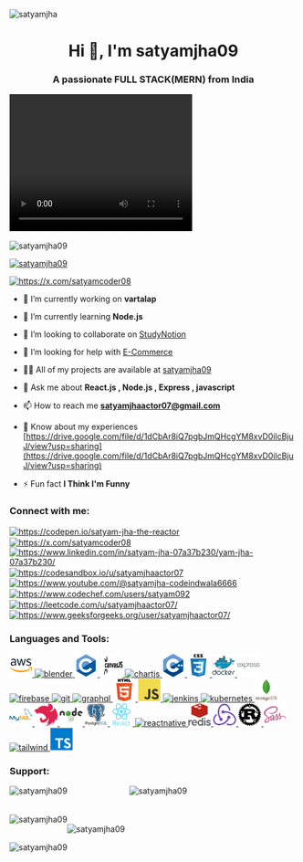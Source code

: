 ![satyamjha](https://media.tenor.com/GfSX-u7VGM4AAAAC/coding.gif)

<h1 align="center">Hi 👋, I'm satyamjha09</h1>
<h3 align="center">A passionate FULL STACK(MERN) from India</h3>

<video width="320" height="240" controls>
  <source src="https://www.facebook.com/100008154160960/videos/3723821141264276/" type="video/mp4">
</video>

<p align="left"> <img src="https://komarev.com/ghpvc/?username=satyamjha09&label=Profile%20views&color=0e75b6&style=flat" alt="satyamjha09" /> </p>

<p align="left"> <a href="https://github.com/ryo-ma/github-profile-trophy"><img src="https://github-profile-trophy.vercel.app/?username=satyamjha09" alt="satyamjha09" /></a> </p>

<p align="left"> <a href="https://twitter.com/https://x.com/satyamcoder08" target="blank"><img src="https://img.shields.io/twitter/follow/https://x.com/satyamcoder08?logo=twitter&style=for-the-badge" alt="https://x.com/satyamcoder08" /></a> </p>

- 🔭 I’m currently working on **vartalap**

- 🌱 I’m currently learning **Node.js**

- 👯 I’m looking to collaborate on [StudyNotion](https://github.com/satyamjha09/studynotion-edtech-project-main.git)

- 🤝 I’m looking for help with [E-Commerce](https://github.com/satyamjha09/E-Commerce-satyam.git)

- 👨‍💻 All of my projects are available at [satyamjha09](satyamjha09)

- 💬 Ask me about **React.js , Node.js , Express , javascript**

- 📫 How to reach me **satyamjhaactor07@gmail.com**

- 📄 Know about my experiences [https://drive.google.com/file/d/1dCbAr8iQ7pgbJmQHcgYM8xvD0ilcBjuJ/view?usp=sharing](https://drive.google.com/file/d/1dCbAr8iQ7pgbJmQHcgYM8xvD0ilcBjuJ/view?usp=sharing)

- ⚡ Fun fact **I Think I'm Funny**

<h3 align="left">Connect with me:</h3>
<p align="left">
<a href="https://codepen.io/https://codepen.io/satyam-jha-the-reactor" target="blank"><img align="center" src="https://raw.githubusercontent.com/rahuldkjain/github-profile-readme-generator/master/src/images/icons/Social/codepen.svg" alt="https://codepen.io/satyam-jha-the-reactor" height="30" width="40" /></a>
<a href="https://twitter.com/https://x.com/satyamcoder08" target="blank"><img align="center" src="https://raw.githubusercontent.com/rahuldkjain/github-profile-readme-generator/master/src/images/icons/Social/twitter.svg" alt="https://x.com/satyamcoder08" height="30" width="40" /></a>
<a href="https://linkedin.com/in/https://www.linkedin.com/in/satyam-jha-07a37b230/yam-jha-07a37b230/" target="blank"><img align="center" src="https://raw.githubusercontent.com/rahuldkjain/github-profile-readme-generator/master/src/images/icons/Social/linked-in-alt.svg" alt="https://www.linkedin.com/in/satyam-jha-07a37b230/yam-jha-07a37b230/" height="30" width="40" /></a>
<a href="https://codesandbox.com/https://codesandbox.io/u/satyamjhaactor07" target="blank"><img align="center" src="https://raw.githubusercontent.com/rahuldkjain/github-profile-readme-generator/master/src/images/icons/Social/codesandbox.svg" alt="https://codesandbox.io/u/satyamjhaactor07" height="30" width="40" /></a>
<a href="https://www.youtube.com/c/https://www.youtube.com/@satyamjha-codeindwala6666" target="blank"><img align="center" src="https://raw.githubusercontent.com/rahuldkjain/github-profile-readme-generator/master/src/images/icons/Social/youtube.svg" alt="https://www.youtube.com/@satyamjha-codeindwala6666" height="30" width="40" /></a>
<a href="https://www.codechef.com/users/https://www.codechef.com/users/satyam092" target="blank"><img align="center" src="https://cdn.jsdelivr.net/npm/simple-icons@3.1.0/icons/codechef.svg" alt="https://www.codechef.com/users/satyam092" height="30" width="40" /></a>
<a href="https://www.leetcode.com/https://leetcode.com/u/satyamjhaactor07/" target="blank"><img align="center" src="https://raw.githubusercontent.com/rahuldkjain/github-profile-readme-generator/master/src/images/icons/Social/leet-code.svg" alt="https://leetcode.com/u/satyamjhaactor07/" height="30" width="40" /></a>
<a href="https://auth.geeksforgeeks.org/user/https://www.geeksforgeeks.org/user/satyamjhaactor07/" target="blank"><img align="center" src="https://raw.githubusercontent.com/rahuldkjain/github-profile-readme-generator/master/src/images/icons/Social/geeks-for-geeks.svg" alt="https://www.geeksforgeeks.org/user/satyamjhaactor07/" height="30" width="40" /></a>
</p>

<h3 align="left">Languages and Tools:</h3>
<p align="left"> <a href="https://aws.amazon.com" target="_blank" rel="noreferrer"> <img src="https://raw.githubusercontent.com/devicons/devicon/master/icons/amazonwebservices/amazonwebservices-original-wordmark.svg" alt="aws" width="40" height="40"/> </a> <a href="https://www.blender.org/" target="_blank" rel="noreferrer"> <img src="https://download.blender.org/branding/community/blender_community_badge_white.svg" alt="blender" width="40" height="40"/> </a> <a href="https://www.cprogramming.com/" target="_blank" rel="noreferrer"> <img src="https://raw.githubusercontent.com/devicons/devicon/master/icons/c/c-original.svg" alt="c" width="40" height="40"/> </a> <a href="https://canvasjs.com" target="_blank" rel="noreferrer"> <img src="https://raw.githubusercontent.com/Hardik0307/Hardik0307/master/assets/canvasjs-charts.svg" alt="canvasjs" width="40" height="40"/> </a> <a href="https://www.chartjs.org" target="_blank" rel="noreferrer"> <img src="https://www.chartjs.org/media/logo-title.svg" alt="chartjs" width="40" height="40"/> </a> <a href="https://www.w3schools.com/cpp/" target="_blank" rel="noreferrer"> <img src="https://raw.githubusercontent.com/devicons/devicon/master/icons/cplusplus/cplusplus-original.svg" alt="cplusplus" width="40" height="40"/> </a> <a href="https://www.w3schools.com/css/" target="_blank" rel="noreferrer"> <img src="https://raw.githubusercontent.com/devicons/devicon/master/icons/css3/css3-original-wordmark.svg" alt="css3" width="40" height="40"/> </a> <a href="https://www.docker.com/" target="_blank" rel="noreferrer"> <img src="https://raw.githubusercontent.com/devicons/devicon/master/icons/docker/docker-original-wordmark.svg" alt="docker" width="40" height="40"/> </a> <a href="https://expressjs.com" target="_blank" rel="noreferrer"> <img src="https://raw.githubusercontent.com/devicons/devicon/master/icons/express/express-original-wordmark.svg" alt="express" width="40" height="40"/> </a> <a href="https://firebase.google.com/" target="_blank" rel="noreferrer"> <img src="https://www.vectorlogo.zone/logos/firebase/firebase-icon.svg" alt="firebase" width="40" height="40"/> </a> <a href="https://git-scm.com/" target="_blank" rel="noreferrer"> <img src="https://www.vectorlogo.zone/logos/git-scm/git-scm-icon.svg" alt="git" width="40" height="40"/> </a> <a href="https://graphql.org" target="_blank" rel="noreferrer"> <img src="https://www.vectorlogo.zone/logos/graphql/graphql-icon.svg" alt="graphql" width="40" height="40"/> </a> <a href="https://www.w3.org/html/" target="_blank" rel="noreferrer"> <img src="https://raw.githubusercontent.com/devicons/devicon/master/icons/html5/html5-original-wordmark.svg" alt="html5" width="40" height="40"/> </a> <a href="https://developer.mozilla.org/en-US/docs/Web/JavaScript" target="_blank" rel="noreferrer"> <img src="https://raw.githubusercontent.com/devicons/devicon/master/icons/javascript/javascript-original.svg" alt="javascript" width="40" height="40"/> </a> <a href="https://www.jenkins.io" target="_blank" rel="noreferrer"> <img src="https://www.vectorlogo.zone/logos/jenkins/jenkins-icon.svg" alt="jenkins" width="40" height="40"/> </a> <a href="https://kubernetes.io" target="_blank" rel="noreferrer"> <img src="https://www.vectorlogo.zone/logos/kubernetes/kubernetes-icon.svg" alt="kubernetes" width="40" height="40"/> </a> <a href="https://www.mongodb.com/" target="_blank" rel="noreferrer"> <img src="https://raw.githubusercontent.com/devicons/devicon/master/icons/mongodb/mongodb-original-wordmark.svg" alt="mongodb" width="40" height="40"/> </a> <a href="https://www.mysql.com/" target="_blank" rel="noreferrer"> <img src="https://raw.githubusercontent.com/devicons/devicon/master/icons/mysql/mysql-original-wordmark.svg" alt="mysql" width="40" height="40"/> </a> <a href="https://nestjs.com/" target="_blank" rel="noreferrer"> <img src="https://raw.githubusercontent.com/devicons/devicon/master/icons/nestjs/nestjs-plain.svg" alt="nestjs" width="40" height="40"/> </a> <a href="https://nodejs.org" target="_blank" rel="noreferrer"> <img src="https://raw.githubusercontent.com/devicons/devicon/master/icons/nodejs/nodejs-original-wordmark.svg" alt="nodejs" width="40" height="40"/> </a> <a href="https://www.postgresql.org" target="_blank" rel="noreferrer"> <img src="https://raw.githubusercontent.com/devicons/devicon/master/icons/postgresql/postgresql-original-wordmark.svg" alt="postgresql" width="40" height="40"/> </a> <a href="https://reactjs.org/" target="_blank" rel="noreferrer"> <img src="https://raw.githubusercontent.com/devicons/devicon/master/icons/react/react-original-wordmark.svg" alt="react" width="40" height="40"/> </a> <a href="https://reactnative.dev/" target="_blank" rel="noreferrer"> <img src="https://reactnative.dev/img/header_logo.svg" alt="reactnative" width="40" height="40"/> </a> <a href="https://redis.io" target="_blank" rel="noreferrer"> <img src="https://raw.githubusercontent.com/devicons/devicon/master/icons/redis/redis-original-wordmark.svg" alt="redis" width="40" height="40"/> </a> <a href="https://redux.js.org" target="_blank" rel="noreferrer"> <img src="https://raw.githubusercontent.com/devicons/devicon/master/icons/redux/redux-original.svg" alt="redux" width="40" height="40"/> </a> <a href="https://www.rust-lang.org" target="_blank" rel="noreferrer"> <img src="https://raw.githubusercontent.com/devicons/devicon/master/icons/rust/rust-plain.svg" alt="rust" width="40" height="40"/> </a> <a href="https://sass-lang.com" target="_blank" rel="noreferrer"> <img src="https://raw.githubusercontent.com/devicons/devicon/master/icons/sass/sass-original.svg" alt="sass" width="40" height="40"/> </a> <a href="https://tailwindcss.com/" target="_blank" rel="noreferrer"> <img src="https://www.vectorlogo.zone/logos/tailwindcss/tailwindcss-icon.svg" alt="tailwind" width="40" height="40"/> </a> <a href="https://www.typescriptlang.org/" target="_blank" rel="noreferrer"> <img src="https://raw.githubusercontent.com/devicons/devicon/master/icons/typescript/typescript-original.svg" alt="typescript" width="40" height="40"/> </a> </p>


<h3 align="left">Support:</h3>
<p><a href="https://www.buymeacoffee.com/satyamjha09"> <img align="left" src="https://cdn.buymeacoffee.com/buttons/v2/default-yellow.png" height="50" width="210" alt="satyamjha09" /></a><a href="https://ko-fi.com/satyamjha09"> <img align="left" src="https://cdn.ko-fi.com/cdn/kofi3.png?v=3" height="50" width="210" alt="satyamjha09" /></a></p><br><br>


<p><img align="left" src="https://github-readme-stats.vercel.app/api/top-langs?username=satyamjha09&show_icons=true&locale=en&layout=compact" alt="satyamjha09" /></p>

<p>&nbsp;<img align="center" src="https://github-readme-stats.vercel.app/api?username=satyamjha09&show_icons=true&locale=en" alt="satyamjha09" /></p>

<p><img align="center" src="https://github-readme-streak-stats.herokuapp.com/?user=satyamjha09&" alt="satyamjha09" /></p>


